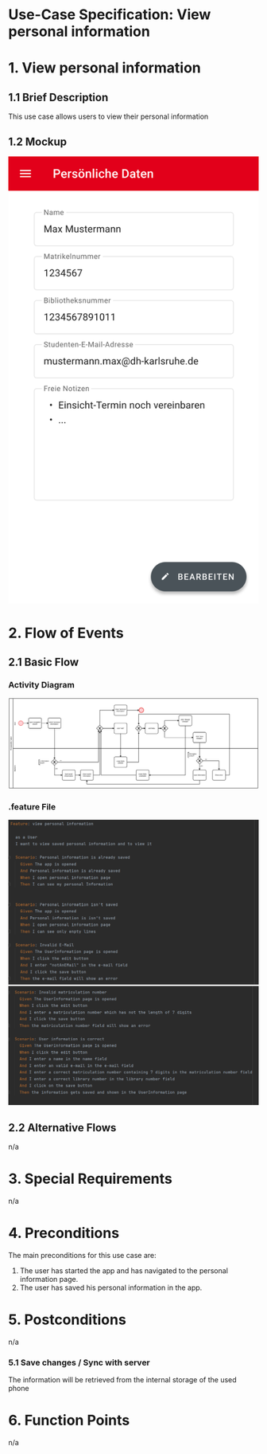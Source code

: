 # Use-Case Specification: View personal information

# 1. View personal information

## 1.1 Brief Description
This use case allows users to view their personal information

## 1.2 Mockup 
![Mockup Peronalinformation](https://raw.githubusercontent.com/inFumumVerti/DHBWorld-Docu/main/Screenshots/screenshot_personalinformation1.svg)

# 2. Flow of Events

## 2.1 Basic Flow

### Activity Diagram
![Activity Diagram](https://raw.githubusercontent.com/inFumumVerti/DHBWorld-Docu/main/Use%20Cases/uc_personalinformation.svg)

### .feature File
![.feature file](https://github.com/inFumumVerti/DHBWorld-Docu/blob/useCases/Feature%20files/Featurefile%20viewPersonalInformation1.png) 
![](https://github.com/inFumumVerti/DHBWorld-Docu/blob/useCases/Feature%20files/Featurefile%20viewPersonalInformation2.png)

## 2.2 Alternative Flows
n/a

# 3. Special Requirements
n/a

# 4. Preconditions
The main preconditions for this use case are:

 1. The user has started the app and has navigated to the personal information page.
 2. The user has saved his personal information in the app.

# 5. Postconditions
n/a

### 5.1 Save changes / Sync with server
The information will be retrieved from the internal storage of the used phone

# 6. Function Points
n/a
